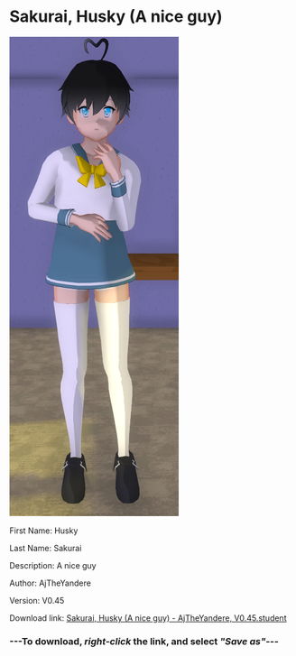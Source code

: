 # Sakurai, Husky (A nice guy)

<img src = "https://raw.githubusercontent.com/Arbiter1223/Daigaku-Gurashi-Custom-Students/master/Students/Files/Sakurai%2C%20Husky%20(A%20nice%20guy).png">

First Name: Husky

Last Name: Sakurai

Description: A nice guy

Author: AjTheYandere

Version: V0.45

Download link: <a href="https://raw.githubusercontent.com/Arbiter1223/Daigaku-Gurashi-Custom-Students/master/Students/Files/Sakurai%2C%20Husky%20(A%20nice%20guy)%20-%20AjTheYandere%2C%20V0.45.student">Sakurai, Husky (A nice guy) - AjTheYandere, V0.45.student</a>

### ---**To download, _right-click_ the link, and select _"Save as"_**---
